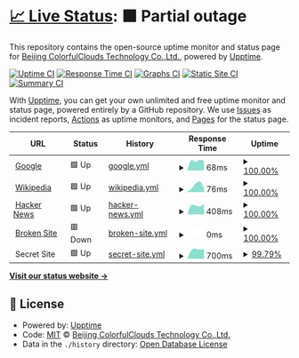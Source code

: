 # [📈 Live Status](https://caiyunapp.github.io/caiyun-weather-service-status): <!--live status--> **🟧 Partial outage**

This repository contains the open-source uptime monitor and status page for [Beijing ColorfulClouds Technology Co.,Ltd.](http://caiyunapp.com), powered by [Upptime](https://github.com/upptime/upptime).

[![Uptime CI](https://github.com/koj-co/upptime/workflows/Uptime%20CI/badge.svg)](https://github.com/koj-co/upptime/actions?query=workflow%3A%22Uptime+CI%22)
[![Response Time CI](https://github.com/koj-co/upptime/workflows/Response%20Time%20CI/badge.svg)](https://github.com/koj-co/upptime/actions?query=workflow%3A%22Response+Time+CI%22)
[![Graphs CI](https://github.com/koj-co/upptime/workflows/Graphs%20CI/badge.svg)](https://github.com/koj-co/upptime/actions?query=workflow%3A%22Graphs+CI%22)
[![Static Site CI](https://github.com/koj-co/upptime/workflows/Static%20Site%20CI/badge.svg)](https://github.com/koj-co/upptime/actions?query=workflow%3A%22Static+Site+CI%22)
[![Summary CI](https://github.com/koj-co/upptime/workflows/Summary%20CI/badge.svg)](https://github.com/koj-co/upptime/actions?query=workflow%3A%22Summary+CI%22)

With [Upptime](https://upptime.js.org), you can get your own unlimited and free uptime monitor and status page, powered entirely by a GitHub repository. We use [Issues](https://github.com/caiyunapp/caiyun-weather-service-status/issues) as incident reports, [Actions](https://github.com/caiyunapp/caiyun-weather-service-status/actions) as uptime monitors, and [Pages](https://caiyunapp.github.io/caiyun-weather-service-status) for the status page.

<!--start: status pages-->
<!-- This summary is generated by Upptime (https://github.com/upptime/upptime) -->
<!-- Do not edit this manually, your changes will be overwritten -->
<!-- prettier-ignore -->
| URL | Status | History | Response Time | Uptime |
| --- | ------ | ------- | ------------- | ------ |
| <img alt="" src="https://favicons.githubusercontent.com/www.google.com" height="13"> [Google](https://www.google.com) | 🟩 Up | [google.yml](https://github.com/caiyunapp/caiyun-weather-service-status/commits/master/history/google.yml) | <details><summary><img alt="Response time graph" src="./graphs/google/response-time-week.png" height="20"> 68ms</summary><br><a href="https://caiyunapp.github.io/caiyun-weather-service-status/history/google"><img alt="Response time 68" src="https://img.shields.io/endpoint?url=https%3A%2F%2Fraw.githubusercontent.com%2Fcaiyunapp%2Fcaiyun-weather-service-status%2Fmaster%2Fapi%2Fgoogle%2Fresponse-time.json"></a><br><a href="https://caiyunapp.github.io/caiyun-weather-service-status/history/google"><img alt="24-hour response time 68" src="https://img.shields.io/endpoint?url=https%3A%2F%2Fraw.githubusercontent.com%2Fcaiyunapp%2Fcaiyun-weather-service-status%2Fmaster%2Fapi%2Fgoogle%2Fresponse-time-day.json"></a><br><a href="https://caiyunapp.github.io/caiyun-weather-service-status/history/google"><img alt="7-day response time 68" src="https://img.shields.io/endpoint?url=https%3A%2F%2Fraw.githubusercontent.com%2Fcaiyunapp%2Fcaiyun-weather-service-status%2Fmaster%2Fapi%2Fgoogle%2Fresponse-time-week.json"></a><br><a href="https://caiyunapp.github.io/caiyun-weather-service-status/history/google"><img alt="30-day response time 68" src="https://img.shields.io/endpoint?url=https%3A%2F%2Fraw.githubusercontent.com%2Fcaiyunapp%2Fcaiyun-weather-service-status%2Fmaster%2Fapi%2Fgoogle%2Fresponse-time-month.json"></a><br><a href="https://caiyunapp.github.io/caiyun-weather-service-status/history/google"><img alt="1-year response time 68" src="https://img.shields.io/endpoint?url=https%3A%2F%2Fraw.githubusercontent.com%2Fcaiyunapp%2Fcaiyun-weather-service-status%2Fmaster%2Fapi%2Fgoogle%2Fresponse-time-year.json"></a></details> | <details><summary><a href="https://caiyunapp.github.io/caiyun-weather-service-status/history/google">100.00%</a></summary><a href="https://caiyunapp.github.io/caiyun-weather-service-status/history/google"><img alt="All-time uptime 100.00%" src="https://img.shields.io/endpoint?url=https%3A%2F%2Fraw.githubusercontent.com%2Fcaiyunapp%2Fcaiyun-weather-service-status%2Fmaster%2Fapi%2Fgoogle%2Fuptime.json"></a><br><a href="https://caiyunapp.github.io/caiyun-weather-service-status/history/google"><img alt="24-hour uptime 100.00%" src="https://img.shields.io/endpoint?url=https%3A%2F%2Fraw.githubusercontent.com%2Fcaiyunapp%2Fcaiyun-weather-service-status%2Fmaster%2Fapi%2Fgoogle%2Fuptime-day.json"></a><br><a href="https://caiyunapp.github.io/caiyun-weather-service-status/history/google"><img alt="7-day uptime 100.00%" src="https://img.shields.io/endpoint?url=https%3A%2F%2Fraw.githubusercontent.com%2Fcaiyunapp%2Fcaiyun-weather-service-status%2Fmaster%2Fapi%2Fgoogle%2Fuptime-week.json"></a><br><a href="https://caiyunapp.github.io/caiyun-weather-service-status/history/google"><img alt="30-day uptime 100.00%" src="https://img.shields.io/endpoint?url=https%3A%2F%2Fraw.githubusercontent.com%2Fcaiyunapp%2Fcaiyun-weather-service-status%2Fmaster%2Fapi%2Fgoogle%2Fuptime-month.json"></a><br><a href="https://caiyunapp.github.io/caiyun-weather-service-status/history/google"><img alt="1-year uptime 100.00%" src="https://img.shields.io/endpoint?url=https%3A%2F%2Fraw.githubusercontent.com%2Fcaiyunapp%2Fcaiyun-weather-service-status%2Fmaster%2Fapi%2Fgoogle%2Fuptime-year.json"></a></details>
| <img alt="" src="https://favicons.githubusercontent.com/en.wikipedia.org" height="13"> [Wikipedia](https://en.wikipedia.org) | 🟩 Up | [wikipedia.yml](https://github.com/caiyunapp/caiyun-weather-service-status/commits/master/history/wikipedia.yml) | <details><summary><img alt="Response time graph" src="./graphs/wikipedia/response-time-week.png" height="20"> 76ms</summary><br><a href="https://caiyunapp.github.io/caiyun-weather-service-status/history/wikipedia"><img alt="Response time 76" src="https://img.shields.io/endpoint?url=https%3A%2F%2Fraw.githubusercontent.com%2Fcaiyunapp%2Fcaiyun-weather-service-status%2Fmaster%2Fapi%2Fwikipedia%2Fresponse-time.json"></a><br><a href="https://caiyunapp.github.io/caiyun-weather-service-status/history/wikipedia"><img alt="24-hour response time 76" src="https://img.shields.io/endpoint?url=https%3A%2F%2Fraw.githubusercontent.com%2Fcaiyunapp%2Fcaiyun-weather-service-status%2Fmaster%2Fapi%2Fwikipedia%2Fresponse-time-day.json"></a><br><a href="https://caiyunapp.github.io/caiyun-weather-service-status/history/wikipedia"><img alt="7-day response time 76" src="https://img.shields.io/endpoint?url=https%3A%2F%2Fraw.githubusercontent.com%2Fcaiyunapp%2Fcaiyun-weather-service-status%2Fmaster%2Fapi%2Fwikipedia%2Fresponse-time-week.json"></a><br><a href="https://caiyunapp.github.io/caiyun-weather-service-status/history/wikipedia"><img alt="30-day response time 76" src="https://img.shields.io/endpoint?url=https%3A%2F%2Fraw.githubusercontent.com%2Fcaiyunapp%2Fcaiyun-weather-service-status%2Fmaster%2Fapi%2Fwikipedia%2Fresponse-time-month.json"></a><br><a href="https://caiyunapp.github.io/caiyun-weather-service-status/history/wikipedia"><img alt="1-year response time 76" src="https://img.shields.io/endpoint?url=https%3A%2F%2Fraw.githubusercontent.com%2Fcaiyunapp%2Fcaiyun-weather-service-status%2Fmaster%2Fapi%2Fwikipedia%2Fresponse-time-year.json"></a></details> | <details><summary><a href="https://caiyunapp.github.io/caiyun-weather-service-status/history/wikipedia">100.00%</a></summary><a href="https://caiyunapp.github.io/caiyun-weather-service-status/history/wikipedia"><img alt="All-time uptime 100.00%" src="https://img.shields.io/endpoint?url=https%3A%2F%2Fraw.githubusercontent.com%2Fcaiyunapp%2Fcaiyun-weather-service-status%2Fmaster%2Fapi%2Fwikipedia%2Fuptime.json"></a><br><a href="https://caiyunapp.github.io/caiyun-weather-service-status/history/wikipedia"><img alt="24-hour uptime 100.00%" src="https://img.shields.io/endpoint?url=https%3A%2F%2Fraw.githubusercontent.com%2Fcaiyunapp%2Fcaiyun-weather-service-status%2Fmaster%2Fapi%2Fwikipedia%2Fuptime-day.json"></a><br><a href="https://caiyunapp.github.io/caiyun-weather-service-status/history/wikipedia"><img alt="7-day uptime 100.00%" src="https://img.shields.io/endpoint?url=https%3A%2F%2Fraw.githubusercontent.com%2Fcaiyunapp%2Fcaiyun-weather-service-status%2Fmaster%2Fapi%2Fwikipedia%2Fuptime-week.json"></a><br><a href="https://caiyunapp.github.io/caiyun-weather-service-status/history/wikipedia"><img alt="30-day uptime 100.00%" src="https://img.shields.io/endpoint?url=https%3A%2F%2Fraw.githubusercontent.com%2Fcaiyunapp%2Fcaiyun-weather-service-status%2Fmaster%2Fapi%2Fwikipedia%2Fuptime-month.json"></a><br><a href="https://caiyunapp.github.io/caiyun-weather-service-status/history/wikipedia"><img alt="1-year uptime 100.00%" src="https://img.shields.io/endpoint?url=https%3A%2F%2Fraw.githubusercontent.com%2Fcaiyunapp%2Fcaiyun-weather-service-status%2Fmaster%2Fapi%2Fwikipedia%2Fuptime-year.json"></a></details>
| <img alt="" src="https://favicons.githubusercontent.com/news.ycombinator.com" height="13"> [Hacker News](https://news.ycombinator.com) | 🟩 Up | [hacker-news.yml](https://github.com/caiyunapp/caiyun-weather-service-status/commits/master/history/hacker-news.yml) | <details><summary><img alt="Response time graph" src="./graphs/hacker-news/response-time-week.png" height="20"> 408ms</summary><br><a href="https://caiyunapp.github.io/caiyun-weather-service-status/history/hacker-news"><img alt="Response time 408" src="https://img.shields.io/endpoint?url=https%3A%2F%2Fraw.githubusercontent.com%2Fcaiyunapp%2Fcaiyun-weather-service-status%2Fmaster%2Fapi%2Fhacker-news%2Fresponse-time.json"></a><br><a href="https://caiyunapp.github.io/caiyun-weather-service-status/history/hacker-news"><img alt="24-hour response time 408" src="https://img.shields.io/endpoint?url=https%3A%2F%2Fraw.githubusercontent.com%2Fcaiyunapp%2Fcaiyun-weather-service-status%2Fmaster%2Fapi%2Fhacker-news%2Fresponse-time-day.json"></a><br><a href="https://caiyunapp.github.io/caiyun-weather-service-status/history/hacker-news"><img alt="7-day response time 408" src="https://img.shields.io/endpoint?url=https%3A%2F%2Fraw.githubusercontent.com%2Fcaiyunapp%2Fcaiyun-weather-service-status%2Fmaster%2Fapi%2Fhacker-news%2Fresponse-time-week.json"></a><br><a href="https://caiyunapp.github.io/caiyun-weather-service-status/history/hacker-news"><img alt="30-day response time 408" src="https://img.shields.io/endpoint?url=https%3A%2F%2Fraw.githubusercontent.com%2Fcaiyunapp%2Fcaiyun-weather-service-status%2Fmaster%2Fapi%2Fhacker-news%2Fresponse-time-month.json"></a><br><a href="https://caiyunapp.github.io/caiyun-weather-service-status/history/hacker-news"><img alt="1-year response time 408" src="https://img.shields.io/endpoint?url=https%3A%2F%2Fraw.githubusercontent.com%2Fcaiyunapp%2Fcaiyun-weather-service-status%2Fmaster%2Fapi%2Fhacker-news%2Fresponse-time-year.json"></a></details> | <details><summary><a href="https://caiyunapp.github.io/caiyun-weather-service-status/history/hacker-news">100.00%</a></summary><a href="https://caiyunapp.github.io/caiyun-weather-service-status/history/hacker-news"><img alt="All-time uptime 100.00%" src="https://img.shields.io/endpoint?url=https%3A%2F%2Fraw.githubusercontent.com%2Fcaiyunapp%2Fcaiyun-weather-service-status%2Fmaster%2Fapi%2Fhacker-news%2Fuptime.json"></a><br><a href="https://caiyunapp.github.io/caiyun-weather-service-status/history/hacker-news"><img alt="24-hour uptime 100.00%" src="https://img.shields.io/endpoint?url=https%3A%2F%2Fraw.githubusercontent.com%2Fcaiyunapp%2Fcaiyun-weather-service-status%2Fmaster%2Fapi%2Fhacker-news%2Fuptime-day.json"></a><br><a href="https://caiyunapp.github.io/caiyun-weather-service-status/history/hacker-news"><img alt="7-day uptime 100.00%" src="https://img.shields.io/endpoint?url=https%3A%2F%2Fraw.githubusercontent.com%2Fcaiyunapp%2Fcaiyun-weather-service-status%2Fmaster%2Fapi%2Fhacker-news%2Fuptime-week.json"></a><br><a href="https://caiyunapp.github.io/caiyun-weather-service-status/history/hacker-news"><img alt="30-day uptime 100.00%" src="https://img.shields.io/endpoint?url=https%3A%2F%2Fraw.githubusercontent.com%2Fcaiyunapp%2Fcaiyun-weather-service-status%2Fmaster%2Fapi%2Fhacker-news%2Fuptime-month.json"></a><br><a href="https://caiyunapp.github.io/caiyun-weather-service-status/history/hacker-news"><img alt="1-year uptime 100.00%" src="https://img.shields.io/endpoint?url=https%3A%2F%2Fraw.githubusercontent.com%2Fcaiyunapp%2Fcaiyun-weather-service-status%2Fmaster%2Fapi%2Fhacker-news%2Fuptime-year.json"></a></details>
| <img alt="" src="https://favicons.githubusercontent.com/thissitedoesnotexist.com" height="13"> [Broken Site](https://thissitedoesnotexist.com) | 🟥 Down | [broken-site.yml](https://github.com/caiyunapp/caiyun-weather-service-status/commits/master/history/broken-site.yml) | <details><summary><img alt="Response time graph" src="./graphs/broken-site/response-time-week.png" height="20"> 0ms</summary><br><a href="https://caiyunapp.github.io/caiyun-weather-service-status/history/broken-site"><img alt="Response time 0" src="https://img.shields.io/endpoint?url=https%3A%2F%2Fraw.githubusercontent.com%2Fcaiyunapp%2Fcaiyun-weather-service-status%2Fmaster%2Fapi%2Fbroken-site%2Fresponse-time.json"></a><br><a href="https://caiyunapp.github.io/caiyun-weather-service-status/history/broken-site"><img alt="24-hour response time 0" src="https://img.shields.io/endpoint?url=https%3A%2F%2Fraw.githubusercontent.com%2Fcaiyunapp%2Fcaiyun-weather-service-status%2Fmaster%2Fapi%2Fbroken-site%2Fresponse-time-day.json"></a><br><a href="https://caiyunapp.github.io/caiyun-weather-service-status/history/broken-site"><img alt="7-day response time 0" src="https://img.shields.io/endpoint?url=https%3A%2F%2Fraw.githubusercontent.com%2Fcaiyunapp%2Fcaiyun-weather-service-status%2Fmaster%2Fapi%2Fbroken-site%2Fresponse-time-week.json"></a><br><a href="https://caiyunapp.github.io/caiyun-weather-service-status/history/broken-site"><img alt="30-day response time 0" src="https://img.shields.io/endpoint?url=https%3A%2F%2Fraw.githubusercontent.com%2Fcaiyunapp%2Fcaiyun-weather-service-status%2Fmaster%2Fapi%2Fbroken-site%2Fresponse-time-month.json"></a><br><a href="https://caiyunapp.github.io/caiyun-weather-service-status/history/broken-site"><img alt="1-year response time 0" src="https://img.shields.io/endpoint?url=https%3A%2F%2Fraw.githubusercontent.com%2Fcaiyunapp%2Fcaiyun-weather-service-status%2Fmaster%2Fapi%2Fbroken-site%2Fresponse-time-year.json"></a></details> | <details><summary><a href="https://caiyunapp.github.io/caiyun-weather-service-status/history/broken-site">100.00%</a></summary><a href="https://caiyunapp.github.io/caiyun-weather-service-status/history/broken-site"><img alt="All-time uptime 100.00%" src="https://img.shields.io/endpoint?url=https%3A%2F%2Fraw.githubusercontent.com%2Fcaiyunapp%2Fcaiyun-weather-service-status%2Fmaster%2Fapi%2Fbroken-site%2Fuptime.json"></a><br><a href="https://caiyunapp.github.io/caiyun-weather-service-status/history/broken-site"><img alt="24-hour uptime 100.00%" src="https://img.shields.io/endpoint?url=https%3A%2F%2Fraw.githubusercontent.com%2Fcaiyunapp%2Fcaiyun-weather-service-status%2Fmaster%2Fapi%2Fbroken-site%2Fuptime-day.json"></a><br><a href="https://caiyunapp.github.io/caiyun-weather-service-status/history/broken-site"><img alt="7-day uptime 100.00%" src="https://img.shields.io/endpoint?url=https%3A%2F%2Fraw.githubusercontent.com%2Fcaiyunapp%2Fcaiyun-weather-service-status%2Fmaster%2Fapi%2Fbroken-site%2Fuptime-week.json"></a><br><a href="https://caiyunapp.github.io/caiyun-weather-service-status/history/broken-site"><img alt="30-day uptime 100.00%" src="https://img.shields.io/endpoint?url=https%3A%2F%2Fraw.githubusercontent.com%2Fcaiyunapp%2Fcaiyun-weather-service-status%2Fmaster%2Fapi%2Fbroken-site%2Fuptime-month.json"></a><br><a href="https://caiyunapp.github.io/caiyun-weather-service-status/history/broken-site"><img alt="1-year uptime 100.00%" src="https://img.shields.io/endpoint?url=https%3A%2F%2Fraw.githubusercontent.com%2Fcaiyunapp%2Fcaiyun-weather-service-status%2Fmaster%2Fapi%2Fbroken-site%2Fuptime-year.json"></a></details>
| <img alt="" src="https://favicons.githubusercontent.com/null" height="13"> Secret Site | 🟩 Up | [secret-site.yml](https://github.com/caiyunapp/caiyun-weather-service-status/commits/master/history/secret-site.yml) | <details><summary><img alt="Response time graph" src="./graphs/secret-site/response-time-week.png" height="20"> 700ms</summary><br><a href="https://caiyunapp.github.io/caiyun-weather-service-status/history/secret-site"><img alt="Response time 700" src="https://img.shields.io/endpoint?url=https%3A%2F%2Fraw.githubusercontent.com%2Fcaiyunapp%2Fcaiyun-weather-service-status%2Fmaster%2Fapi%2Fsecret-site%2Fresponse-time.json"></a><br><a href="https://caiyunapp.github.io/caiyun-weather-service-status/history/secret-site"><img alt="24-hour response time 700" src="https://img.shields.io/endpoint?url=https%3A%2F%2Fraw.githubusercontent.com%2Fcaiyunapp%2Fcaiyun-weather-service-status%2Fmaster%2Fapi%2Fsecret-site%2Fresponse-time-day.json"></a><br><a href="https://caiyunapp.github.io/caiyun-weather-service-status/history/secret-site"><img alt="7-day response time 700" src="https://img.shields.io/endpoint?url=https%3A%2F%2Fraw.githubusercontent.com%2Fcaiyunapp%2Fcaiyun-weather-service-status%2Fmaster%2Fapi%2Fsecret-site%2Fresponse-time-week.json"></a><br><a href="https://caiyunapp.github.io/caiyun-weather-service-status/history/secret-site"><img alt="30-day response time 700" src="https://img.shields.io/endpoint?url=https%3A%2F%2Fraw.githubusercontent.com%2Fcaiyunapp%2Fcaiyun-weather-service-status%2Fmaster%2Fapi%2Fsecret-site%2Fresponse-time-month.json"></a><br><a href="https://caiyunapp.github.io/caiyun-weather-service-status/history/secret-site"><img alt="1-year response time 700" src="https://img.shields.io/endpoint?url=https%3A%2F%2Fraw.githubusercontent.com%2Fcaiyunapp%2Fcaiyun-weather-service-status%2Fmaster%2Fapi%2Fsecret-site%2Fresponse-time-year.json"></a></details> | <details><summary><a href="https://caiyunapp.github.io/caiyun-weather-service-status/history/secret-site">99.79%</a></summary><a href="https://caiyunapp.github.io/caiyun-weather-service-status/history/secret-site"><img alt="All-time uptime 99.99%" src="https://img.shields.io/endpoint?url=https%3A%2F%2Fraw.githubusercontent.com%2Fcaiyunapp%2Fcaiyun-weather-service-status%2Fmaster%2Fapi%2Fsecret-site%2Fuptime.json"></a><br><a href="https://caiyunapp.github.io/caiyun-weather-service-status/history/secret-site"><img alt="24-hour uptime 98.53%" src="https://img.shields.io/endpoint?url=https%3A%2F%2Fraw.githubusercontent.com%2Fcaiyunapp%2Fcaiyun-weather-service-status%2Fmaster%2Fapi%2Fsecret-site%2Fuptime-day.json"></a><br><a href="https://caiyunapp.github.io/caiyun-weather-service-status/history/secret-site"><img alt="7-day uptime 99.79%" src="https://img.shields.io/endpoint?url=https%3A%2F%2Fraw.githubusercontent.com%2Fcaiyunapp%2Fcaiyun-weather-service-status%2Fmaster%2Fapi%2Fsecret-site%2Fuptime-week.json"></a><br><a href="https://caiyunapp.github.io/caiyun-weather-service-status/history/secret-site"><img alt="30-day uptime 99.95%" src="https://img.shields.io/endpoint?url=https%3A%2F%2Fraw.githubusercontent.com%2Fcaiyunapp%2Fcaiyun-weather-service-status%2Fmaster%2Fapi%2Fsecret-site%2Fuptime-month.json"></a><br><a href="https://caiyunapp.github.io/caiyun-weather-service-status/history/secret-site"><img alt="1-year uptime 99.99%" src="https://img.shields.io/endpoint?url=https%3A%2F%2Fraw.githubusercontent.com%2Fcaiyunapp%2Fcaiyun-weather-service-status%2Fmaster%2Fapi%2Fsecret-site%2Fuptime-year.json"></a></details>

<!--end: status pages-->

[**Visit our status website →**](https://caiyunapp.github.io/caiyun-weather-service-status)

## 📄 License

- Powered by: [Upptime](https://github.com/upptime/upptime)
- Code: [MIT](./LICENSE) © [Beijing ColorfulClouds Technology Co.,Ltd.](http://caiyunapp.com)
- Data in the `./history` directory: [Open Database License](https://opendatacommons.org/licenses/odbl/1-0/)
